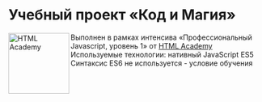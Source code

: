 # Учебный проект «Код и Магия»
<img src="https://up.htmlacademy.ru/static/img/intensive/htmlcss/logo-for-github-2.png" align="left" width="120" height="120" alt="HTML Academy">

Выполнен в рамках интенсива «Профессиональный Javascript, уровень 1» от [HTML Academy](https://htmlacademy.ru)<br>
Используемые технологии: нативный JavaScript ES5<br>
Синтаксис ES6 не используется - условие обучения